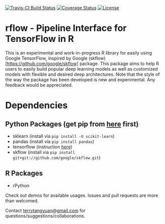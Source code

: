[![Travis-CI Build Status](https://travis-ci.org/terrytangyuan/rflow.svg?branch=master)](https://travis-ci.org/terrytangyuan/rflow)
[![Coverage Status](https://coveralls.io/repos/terrytangyuan/rflw/badge.svg?branch=master)](https://coveralls.io/r/terrytangyuan/rflow?branch=master)
[![License](http://img.shields.io/:license-mit-blue.svg?style=flat)](http://badges.mit-license.org)

# rflow - Pipeline Interface for TensorFlow in R
This is an experimental and work-in-progress R library for easily using Google TensorFlow, inspired by Google (skflow)[https://github.com/google/skflow] package. This package aims to help R users to easily build popular deep learning models as well as customized models with flexible and desired deep architectures. Note that the style of the way the package has been developed is new and experimental. Any feedback would be appreciated. 

# Dependencies
## Python Packages (get pip from [here](http://pip.readthedocs.org/en/stable/installing/) first)
* sklearn (install via `pip install -U scikit-learn`)
* pandas (install via `pip install pandas`)
* tensorflow (instruction [here](https://github.com/tensorflow/tensorflow#binary-installation))
* skflow (install via `pip install git+git://github.com/google/skflow.git`)

## R Packages
* rPython

Check out demos for available usages. Issues and pull requests are more than welcomed. 

Contact terrytangyuan@gmail.com for questions/suggestions/collaborations.

